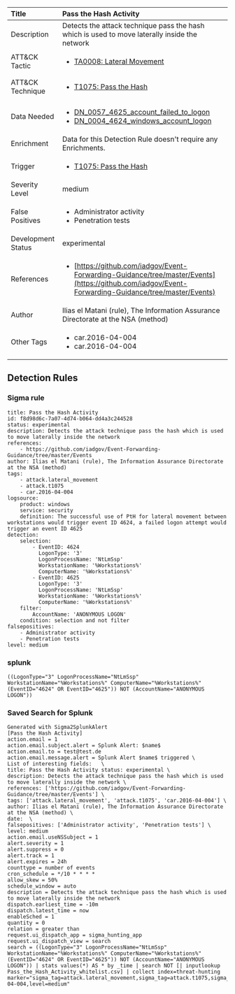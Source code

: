 | Title                | Pass the Hash Activity                                                                                                                                                 |
|:---------------------|:------------------------------------------------------------------------------------------------------------------------------------------------------------|
| Description          | Detects the attack technique pass the hash which is used to move laterally inside the network                                                                                                                                           |
| ATT&amp;CK Tactic    |  <ul><li>[TA0008: Lateral Movement](https://attack.mitre.org/tactics/TA0008)</li></ul>  |
| ATT&amp;CK Technique | <ul><li>[T1075: Pass the Hash](https://attack.mitre.org/techniques/T1075)</li></ul>  |
| Data Needed          | <ul><li>[DN_0057_4625_account_failed_to_logon](../Data_Needed/DN_0057_4625_account_failed_to_logon.md)</li><li>[DN_0004_4624_windows_account_logon](../Data_Needed/DN_0004_4624_windows_account_logon.md)</li></ul>  |
| Enrichment           |  Data for this Detection Rule doesn't require any Enrichments.  |
| Trigger              | <ul><li>[T1075: Pass the Hash](../Triggers/T1075.md)</li></ul>  |
| Severity Level       | medium |
| False Positives      | <ul><li>Administrator activity</li><li>Penetration tests</li></ul>  |
| Development Status   | experimental |
| References           | <ul><li>[https://github.com/iadgov/Event-Forwarding-Guidance/tree/master/Events](https://github.com/iadgov/Event-Forwarding-Guidance/tree/master/Events)</li></ul>  |
| Author               | Ilias el Matani (rule), The Information Assurance Directorate at the NSA (method) |
| Other Tags           | <ul><li>car.2016-04-004</li><li>car.2016-04-004</li></ul> | 

## Detection Rules

### Sigma rule

```
title: Pass the Hash Activity
id: f8d98d6c-7a07-4d74-b064-dd4a3c244528
status: experimental
description: Detects the attack technique pass the hash which is used to move laterally inside the network
references:
    - https://github.com/iadgov/Event-Forwarding-Guidance/tree/master/Events
author: Ilias el Matani (rule), The Information Assurance Directorate at the NSA (method)
tags:
    - attack.lateral_movement
    - attack.t1075
    - car.2016-04-004
logsource:
    product: windows
    service: security
    definition: The successful use of PtH for lateral movement between workstations would trigger event ID 4624, a failed logon attempt would trigger an event ID 4625
detection:
    selection:
        - EventID: 4624
          LogonType: '3'
          LogonProcessName: 'NtLmSsp'
          WorkstationName: '%Workstations%'
          ComputerName: '%Workstations%'
        - EventID: 4625
          LogonType: '3'
          LogonProcessName: 'NtLmSsp'
          WorkstationName: '%Workstations%'
          ComputerName: '%Workstations%'
    filter:
        AccountName: 'ANONYMOUS LOGON'
    condition: selection and not filter
falsepositives:
    - Administrator activity
    - Penetration tests
level: medium

```





### splunk
    
```
((LogonType="3" LogonProcessName="NtLmSsp" WorkstationName="%Workstations%" ComputerName="%Workstations%" (EventID="4624" OR EventID="4625")) NOT (AccountName="ANONYMOUS LOGON"))
```






### Saved Search for Splunk

```
Generated with Sigma2SplunkAlert
[Pass the Hash Activity]
action.email = 1
action.email.subject.alert = Splunk Alert: $name$
action.email.to = test@test.de
action.email.message.alert = Splunk Alert $name$ triggered \
List of interesting fields:   \
title: Pass the Hash Activity status: experimental \
description: Detects the attack technique pass the hash which is used to move laterally inside the network \
references: ['https://github.com/iadgov/Event-Forwarding-Guidance/tree/master/Events'] \
tags: ['attack.lateral_movement', 'attack.t1075', 'car.2016-04-004'] \
author: Ilias el Matani (rule), The Information Assurance Directorate at the NSA (method) \
date:  \
falsepositives: ['Administrator activity', 'Penetration tests'] \
level: medium
action.email.useNSSubject = 1
alert.severity = 1
alert.suppress = 0
alert.track = 1
alert.expires = 24h
counttype = number of events
cron_schedule = */10 * * * *
allow_skew = 50%
schedule_window = auto
description = Detects the attack technique pass the hash which is used to move laterally inside the network
dispatch.earliest_time = -10m
dispatch.latest_time = now
enableSched = 1
quantity = 0
relation = greater than
request.ui_dispatch_app = sigma_hunting_app
request.ui_dispatch_view = search
search = ((LogonType="3" LogonProcessName="NtLmSsp" WorkstationName="%Workstations%" ComputerName="%Workstations%" (EventID="4624" OR EventID="4625")) NOT (AccountName="ANONYMOUS LOGON")) | stats values(*) AS * by _time | search NOT [| inputlookup Pass_the_Hash_Activity_whitelist.csv] | collect index=threat-hunting marker="sigma_tag=attack.lateral_movement,sigma_tag=attack.t1075,sigma_tag=car.2016-04-004,level=medium"
```
